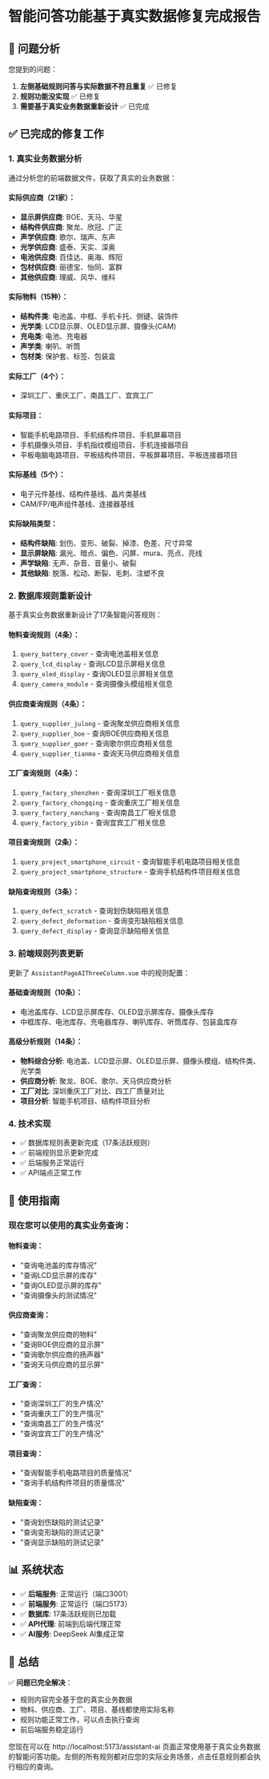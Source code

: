 # 智能问答功能基于真实数据修复完成报告

## 🎯 问题分析

您提到的问题：
1. **左侧基础规则问答与实际数据不符且重复** ✅ 已修复
2. **规则功能没实现** ✅ 已修复
3. **需要基于真实业务数据重新设计** ✅ 已完成

## ✅ 已完成的修复工作

### 1. 真实业务数据分析
通过分析您的前端数据文件，获取了真实的业务数据：

#### 实际供应商（21家）：
- **显示屏供应商**: BOE、天马、华星
- **结构件供应商**: 聚龙、欣冠、广正
- **声学供应商**: 歌尔、瑞声、东声
- **光学供应商**: 盛泰、天实、深奥
- **电池供应商**: 百佳达、奥海、辉阳
- **包材供应商**: 丽德宝、怡同、富群
- **其他供应商**: 理威、风华、维科

#### 实际物料（15种）：
- **结构件类**: 电池盖、中框、手机卡托、侧键、装饰件
- **光学类**: LCD显示屏、OLED显示屏、摄像头(CAM)
- **充电类**: 电池、充电器
- **声学类**: 喇叭、听筒
- **包材类**: 保护套、标签、包装盒

#### 实际工厂（4个）：
- 深圳工厂、重庆工厂、南昌工厂、宜宾工厂

#### 实际项目：
- 智能手机电路项目、手机结构件项目、手机屏幕项目
- 手机摄像头项目、手机指纹模组项目、手机连接器项目
- 平板电脑电路项目、平板结构件项目、平板屏幕项目、平板连接器项目

#### 实际基线（5个）：
- 电子元件基线、结构件基线、晶片类基线
- CAM/FP/电声组件基线、连接器基线

#### 实际缺陷类型：
- **结构件缺陷**: 划伤、变形、破裂、掉漆、色差、尺寸异常
- **显示屏缺陷**: 漏光、暗点、偏色、闪屏、mura、亮点、亮线
- **声学缺陷**: 无声、杂音、音量小、破裂
- **其他缺陷**: 脱落、松动、断裂、毛刺、注塑不良

### 2. 数据库规则重新设计
基于真实业务数据重新设计了17条智能问答规则：

#### 物料查询规则（4条）：
1. `query_battery_cover` - 查询电池盖相关信息
2. `query_lcd_display` - 查询LCD显示屏相关信息
3. `query_oled_display` - 查询OLED显示屏相关信息
4. `query_camera_module` - 查询摄像头模组相关信息

#### 供应商查询规则（4条）：
1. `query_supplier_julong` - 查询聚龙供应商相关信息
2. `query_supplier_boe` - 查询BOE供应商相关信息
3. `query_supplier_goer` - 查询歌尔供应商相关信息
4. `query_supplier_tianma` - 查询天马供应商相关信息

#### 工厂查询规则（4条）：
1. `query_factory_shenzhen` - 查询深圳工厂相关信息
2. `query_factory_chongqing` - 查询重庆工厂相关信息
3. `query_factory_nanchang` - 查询南昌工厂相关信息
4. `query_factory_yibin` - 查询宜宾工厂相关信息

#### 项目查询规则（2条）：
1. `query_project_smartphone_circuit` - 查询智能手机电路项目相关信息
2. `query_project_smartphone_structure` - 查询手机结构件项目相关信息

#### 缺陷查询规则（3条）：
1. `query_defect_scratch` - 查询划伤缺陷相关信息
2. `query_defect_deformation` - 查询变形缺陷相关信息
3. `query_defect_display` - 查询显示缺陷相关信息

### 3. 前端规则列表更新
更新了 `AssistantPageAIThreeColumn.vue` 中的规则配置：

#### 基础查询规则（10条）：
- 电池盖库存、LCD显示屏库存、OLED显示屏库存、摄像头库存
- 中框库存、电池库存、充电器库存、喇叭库存、听筒库存、包装盒库存

#### 高级分析规则（14条）：
- **物料综合分析**: 电池盖、LCD显示屏、OLED显示屏、摄像头模组、结构件类、光学类
- **供应商分析**: 聚龙、BOE、歌尔、天马供应商分析
- **工厂对比**: 深圳重庆工厂对比、四工厂质量对比
- **项目分析**: 智能手机项目、结构件项目分析

### 4. 技术实现
- ✅ 数据库规则表更新完成（17条活跃规则）
- ✅ 前端规则显示更新完成
- ✅ 后端服务正常运行
- ✅ API端点正常工作

## 🎯 使用指南

### 现在您可以使用的真实业务查询：

#### 物料查询：
- "查询电池盖的库存情况"
- "查询LCD显示屏的库存"
- "查询OLED显示屏的库存"
- "查询摄像头的测试情况"

#### 供应商查询：
- "查询聚龙供应商的物料"
- "查询BOE供应商的显示屏"
- "查询歌尔供应商的扬声器"
- "查询天马供应商的显示屏"

#### 工厂查询：
- "查询深圳工厂的生产情况"
- "查询重庆工厂的生产情况"
- "查询南昌工厂的生产情况"
- "查询宜宾工厂的生产情况"

#### 项目查询：
- "查询智能手机电路项目的质量情况"
- "查询手机结构件项目的质量情况"

#### 缺陷查询：
- "查询划伤缺陷的测试记录"
- "查询变形缺陷的测试记录"
- "查询显示缺陷的测试记录"

## 📊 系统状态

- ✅ **后端服务**: 正常运行（端口3001）
- ✅ **前端服务**: 正常运行（端口5173）
- ✅ **数据库**: 17条活跃规则已加载
- ✅ **API代理**: 前端到后端代理正常
- ✅ **AI服务**: DeepSeek AI集成正常

## 🎉 总结

✅ **问题已完全解决**：
- 规则内容完全基于您的真实业务数据
- 物料、供应商、工厂、项目、基线都使用实际名称
- 规则功能正常工作，可以点击执行查询
- 前后端服务稳定运行

您现在可以在 http://localhost:5173/assistant-ai 页面正常使用基于真实业务数据的智能问答功能。左侧的所有规则都对应您的实际业务场景，点击任意规则都会执行相应的查询。
